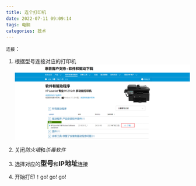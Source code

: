 ```yaml
---
title: 连个打印机
date: 2022-07-11 09:09:14
tags: 电脑
categories: 技术
---
```


`连接`：
1. 根据型号连接对应的打印机
![header]( img/../../img/打印机/打印机.png)

2. 关闭*防火墙*和*杀毒软件*
   
3. 选择对应的<font size=4>**型号**</font>和<font size=4>**IP地址**</font>连接

4. 开始打印！go! go! go!
